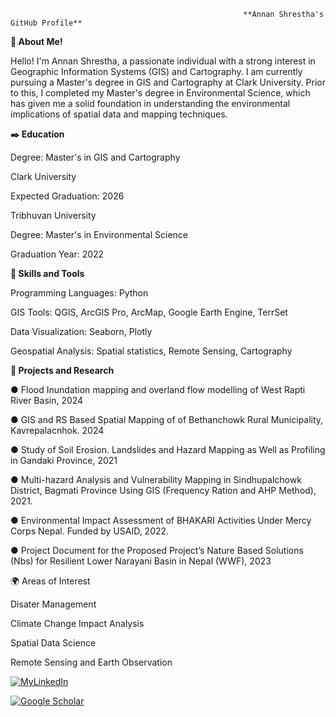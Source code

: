                                                         **Annan Shrestha's GitHub Profile**

**👋 About Me!**

Hello! I'm Annan Shrestha, a passionate individual with a strong interest in Geographic Information Systems (GIS) and Cartography. I am currently pursuing a Master's degree in GIS and Cartography at Clark University. Prior to this, I completed my Master's degree in Environmental Science, which has given me a solid foundation in understanding the environmental implications of spatial data and mapping techniques.

**✒️ Education**

Degree: Master's in GIS and Cartography

Clark University

Expected Graduation: 2026

Tribhuvan University

Degree: Master's in Environmental Science

Graduation Year: 2022

**🔧 Skills and Tools**

Programming Languages: Python

GIS Tools: QGIS, ArcGIS Pro, ArcMap, Google Earth Engine, TerrSet

Data Visualization: Seaborn, Plotly 

Geospatial Analysis: Spatial statistics, Remote Sensing, Cartography

**🔭 Projects and Research**

●	Flood Inundation mapping and overland flow modelling of West Rapti River Basin, 2024

●	GIS and RS Based Spatial Mapping of of Bethanchowk Rural Municipality, Kavrepalacnhok. 2024

●	Study of Soil Erosion. Landslides and Hazard Mapping as Well as Profiling in Gandaki Province, 2021

●	Multi-hazard Analysis and Vulnerability Mapping in Sindhupalchowk District, Bagmati Province Using GIS (Frequency Ration and AHP Method), 2021.

●	Environmental Impact Assessment of BHAKARI Activities Under Mercy Corps Nepal. Funded by USAID, 2022. 

●	Project Document for the Proposed Project’s Nature Based Solutions (Nbs) for Resilient Lower Narayani Basin in Nepal (WWF), 2023 


🌍 Areas of Interest

Disater Management

Climate Change Impact Analysis

Spatial Data Science

Remote Sensing and Earth Observation

[![MyLinkedIn](https://img.shields.io/badge/My-LinkedIn-blue)](https://www.linkedin.com/in/annan-shrestha/)

[![Google Scholar](https://img.shields.io/badge/Google-scholar-blue)](https://img.shields.io/github/repo-size/AnnShrestha/AnnClark)

